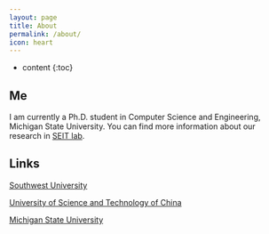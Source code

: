 ```yaml
---
layout: page
title: About
permalink: /about/
icon: heart
---
```


* content
{:toc}

## Me

I am currently a Ph.D. student in Computer Science and Engineering, Michigan State University. You can find more information about our research in [SEIT lab](https://seit.egr.msu.edu/).

<!-- [CV](https://myrespect.github.io/en_cv_gjwang.pdf) -->

## Links

[Southwest University](http://www.swu.edu.cn/) 

[University of Science and Technology of China](http://www.ustc.edu.cn/)

[Michigan State University](http://www.msu.edu/)